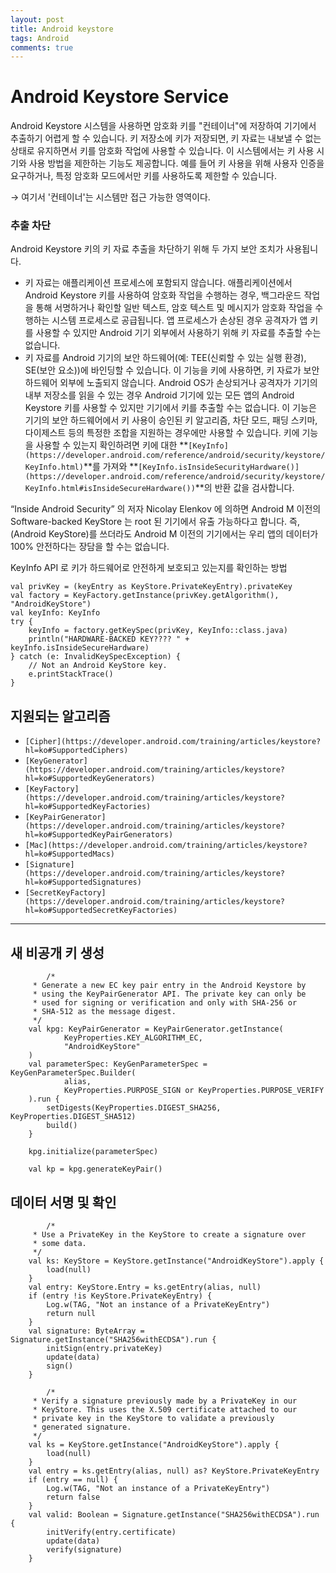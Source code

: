 ```yaml
---
layout: post
title: Android keystore
tags: Android
comments: true
---
```


# **Android Keystore Service**

Android Keystore 시스템을 사용하면 암호화 키를 "컨테이너"에 저장하여 기기에서 추출하기 어렵게 할 수 있습니다. 키 저장소에 키가 저장되면, 키 자료는 내보낼 수 없는 상태로 유지하면서 키를 암호화 작업에 사용할 수 있습니다. 이 시스템에서는 키 사용 시기와 사용 방법을 제한하는 기능도 제공합니다. 예를 들어 키 사용을 위해 사용자 인증을 요구하거나, 특정 암호화 모드에서만 키를 사용하도록 제한할 수 있습니다.

→ 여기서 '컨테이너'는 시스템만 접근 가능한 영역이다.

### 추출 차단

Android Keystore 키의 키 자료 추출을 차단하기 위해 두 가지 보안 조치가 사용됩니다.

- 키 자료는 애플리케이션 프로세스에 포함되지 않습니다. 애플리케이션에서 Android Keystore 키를 사용하여 암호화 작업을 수행하는 경우, 백그라운드 작업을 통해 서명하거나 확인할 일반 텍스트, 암호 텍스트 및 메시지가 암호화 작업을 수행하는 시스템 프로세스로 공급됩니다. 앱 프로세스가 손상된 경우 공격자가 앱 키를 사용할 수 있지만 Android 기기 외부에서 사용하기 위해 키 자료를 추출할 수는 없습니다.
- 키 자료를 Android 기기의 보안 하드웨어(예: TEE(신뢰할 수 있는 실행 환경), SE(보안 요소))에 바인딩할 수 있습니다. 이 기능을 키에 사용하면, 키 자료가 보안 하드웨어 외부에 노출되지 않습니다. Android OS가 손상되거나 공격자가 기기의 내부 저장소를 읽을 수 있는 경우 Android 기기에 있는 모든 앱의 Android Keystore 키를 사용할 수 있지만 기기에서 키를 추출할 수는 없습니다. 이 기능은 기기의 보안 하드웨어에서 키 사용이 승인된 키 알고리즘, 차단 모드, 패딩 스키마, 다이제스트 등의 특정한 조합을 지원하는 경우에만 사용할 수 있습니다. 키에 기능을 사용할 수 있는지 확인하려면 키에 대한 **`[KeyInfo](https://developer.android.com/reference/android/security/keystore/KeyInfo.html)`**를 가져와 **`[KeyInfo.isInsideSecurityHardware()](https://developer.android.com/reference/android/security/keystore/KeyInfo.html#isInsideSecureHardware())`**의 반환 값을 검사합니다.

“Inside Android Security” 의 저자 Nicolay Elenkov 에 의하면 Android M 이전의 Software-backed KeyStore 는 root 된 기기에서 유출 가능하다고 합니다.
즉, (Android KeyStore)를 쓰더라도 Android M 이전의 기기에서는 우리 앱의 데이터가 100% 안전하다는 장담을 할 수는 없습니다.

KeyInfo API 로 키가 하드웨어로 안전하게 보호되고 있는지를 확인하는 방법

    val privKey = (keyEntry as KeyStore.PrivateKeyEntry).privateKey
    val factory = KeyFactory.getInstance(privKey.getAlgorithm(), "AndroidKeyStore")
    val keyInfo: KeyInfo
    try {
        keyInfo = factory.getKeySpec(privKey, KeyInfo::class.java)
        println("HARDWARE-BACKED KEY???? " + keyInfo.isInsideSecureHardware)
    } catch (e: InvalidKeySpecException) {
        // Not an Android KeyStore key.
        e.printStackTrace()
    }

## **지원되는 알고리즘**

- `[Cipher](https://developer.android.com/training/articles/keystore?hl=ko#SupportedCiphers)`
- `[KeyGenerator](https://developer.android.com/training/articles/keystore?hl=ko#SupportedKeyGenerators)`
- `[KeyFactory](https://developer.android.com/training/articles/keystore?hl=ko#SupportedKeyFactories)`
- `[KeyPairGenerator](https://developer.android.com/training/articles/keystore?hl=ko#SupportedKeyPairGenerators)`
- `[Mac](https://developer.android.com/training/articles/keystore?hl=ko#SupportedMacs)`
- `[Signature](https://developer.android.com/training/articles/keystore?hl=ko#SupportedSignatures)`
- `[SecretKeyFactory](https://developer.android.com/training/articles/keystore?hl=ko#SupportedSecretKeyFactories)`

---

## 새 비공개 키 생성

    		/*
         * Generate a new EC key pair entry in the Android Keystore by
         * using the KeyPairGenerator API. The private key can only be
         * used for signing or verification and only with SHA-256 or
         * SHA-512 as the message digest.
         */
        val kpg: KeyPairGenerator = KeyPairGenerator.getInstance(
                KeyProperties.KEY_ALGORITHM_EC,
                "AndroidKeyStore"
        )
        val parameterSpec: KeyGenParameterSpec = KeyGenParameterSpec.Builder(
                alias,
                KeyProperties.PURPOSE_SIGN or KeyProperties.PURPOSE_VERIFY
        ).run {
            setDigests(KeyProperties.DIGEST_SHA256, KeyProperties.DIGEST_SHA512)
            build()
        }

        kpg.initialize(parameterSpec)

        val kp = kpg.generateKeyPair()

## 데이터 서명 및 확인

    		/*
         * Use a PrivateKey in the KeyStore to create a signature over
         * some data.
         */
        val ks: KeyStore = KeyStore.getInstance("AndroidKeyStore").apply {
            load(null)
        }
        val entry: KeyStore.Entry = ks.getEntry(alias, null)
        if (entry !is KeyStore.PrivateKeyEntry) {
            Log.w(TAG, "Not an instance of a PrivateKeyEntry")
            return null
        }
        val signature: ByteArray = Signature.getInstance("SHA256withECDSA").run {
            initSign(entry.privateKey)
            update(data)
            sign()
        }

    		/*
         * Verify a signature previously made by a PrivateKey in our
         * KeyStore. This uses the X.509 certificate attached to our
         * private key in the KeyStore to validate a previously
         * generated signature.
         */
        val ks = KeyStore.getInstance("AndroidKeyStore").apply {
            load(null)
        }
        val entry = ks.getEntry(alias, null) as? KeyStore.PrivateKeyEntry
        if (entry == null) {
            Log.w(TAG, "Not an instance of a PrivateKeyEntry")
            return false
        }
        val valid: Boolean = Signature.getInstance("SHA256withECDSA").run {
            initVerify(entry.certificate)
            update(data)
            verify(signature)
        }